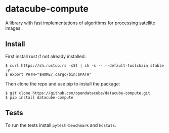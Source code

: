 # datacube-compute

A library with fast implementations of algorithms for processing satellite images.

## Install

First install rust if not already installed:

    $ curl https://sh.rustup.rs -sSf | sh -s -- --default-toolchain stable -y
    $ export PATH="$HOME/.cargo/bin:$PATH"

Then clone the repo and use pip to install the package:

    $ git clone https://github.com/opendatacube/datacube-compute.git
    $ pip install datacube-compute

## Tests

To run the tests install `pytest-benchmark` and `hdstats`.
